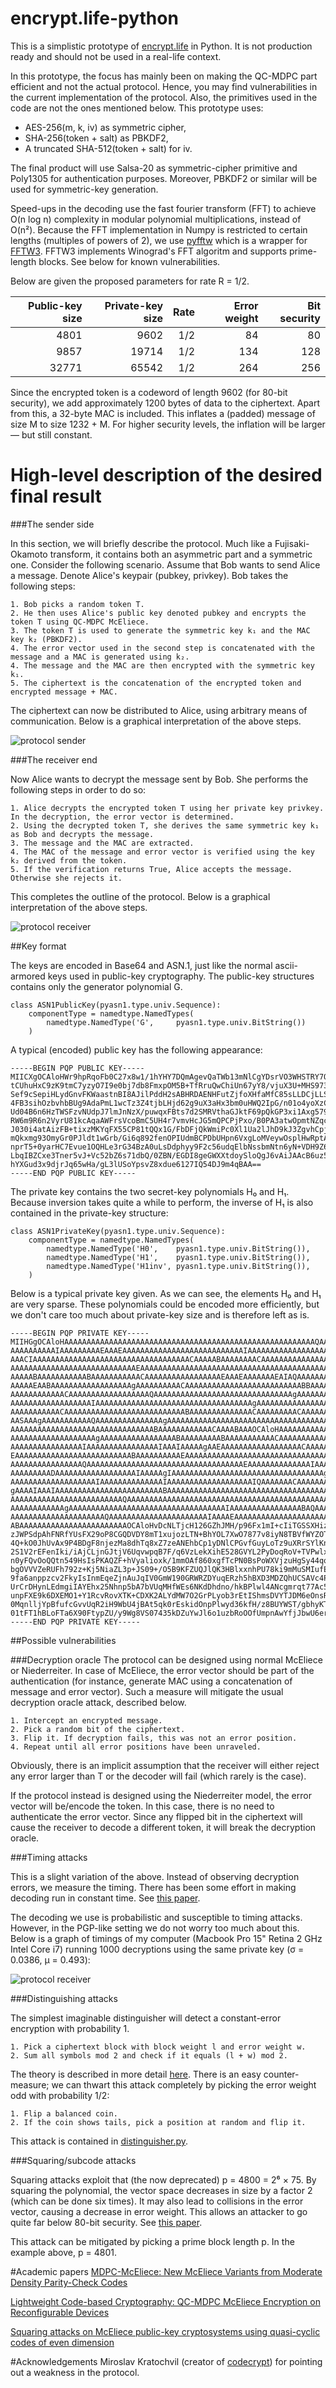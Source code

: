 # encrypt.life-python
This is a simplistic prototype of [encrypt.life](http://encrypt.life) in Python. It is not production ready and should not be used in a real-life context. 

In this prototype, the focus has mainly been on making the QC-MDPC part efficient and not the actual protocol. Hence, you may find vulnerabilities in the current implementation of the protocol. Also, the primitives used in the code are not the ones mentioned below. This prototype uses:

* AES-256(m, k, iv) as symmetric cipher,
* SHA-256(token + salt) as PBKDF2,
* A truncated SHA-512(token + salt) for iv.

The final product will use Salsa-20 as symmetric-cipher primitive and Poly1305 for authentication purposes. Moreover, PBKDF2 or similar will be used for symmetric-key generation.

Speed-ups in the decoding use the fast fourier transform (FFT) to achieve O(n log n) complexity in modular polynomial multiplications, instead of O(n²). Because the FFT implementation in Numpy is restricted to certain lengths (multiples of powers of 2), we use [pyfftw](https://pypi.python.org/pypi/pyFFTW) which is a wrapper for [FFTW3](https://github.com/FFTW/fftw3). FFTW3 implements Winograd's FFT algoritm and supports prime-length blocks. See below for known vulnerabilities.

Below are given the proposed parameters for rate R = 1/2.

| Public-key size | Private-key size |  Rate          | Error weight  | Bit security |
| ---------------:|-----------------:| --------------:|--------------:|-------------:|
|      4801       | 9602             |     1/2        |     84        |   80         |
|      9857       | 19714            |     1/2        |     134       |    128       |
|       32771     | 65542            |     1/2        |     264       |   256        |
 
Since the encrypted token is a codeword of length 9602 (for 80-bit security), we add approximately 1200 bytes of data to the ciphertext. Apart from this, a 32-byte MAC is included. This inflates a (padded) message of size M to size 1232 + M. For higher security levels, the inflation will be larger — but still constant.

# High-level description of the desired final result

###The sender side

In this section, we will briefly describe the protocol. Much like a Fujisaki-Okamoto transform, it contains both an asymmetric part and a symmetric one. Consider the following scenario. Assume that Bob wants to send Alice a message. Denote Alice's keypair (pubkey, privkey). Bob takes the following steps: 

```
1. Bob picks a random token T.
2. He then uses Alice's public key denoted pubkey and encrypts the token T using QC-MDPC McEliece.
3. The token T is used to generate the symmetric key k₁ and the MAC key k₂ (PBKDF2).
4. The error vector used in the second step is concatenated with the message and a MAC is generated using k₂.
4. The message and the MAC are then encrypted with the symmetric key k₁.
5. The ciphertext is the concatenation of the encrypted token and encrypted message + MAC.
```

The ciphertext can now be distributed to Alice, using arbitrary means of communication. Below is a graphical interpretation of the above steps.


![protocol sender](https://raw.githubusercontent.com/grocid/encrypt.life-python/master/sender.png)

###The receiver end

Now Alice wants to decrypt the message sent by Bob. She performs the following steps in order to do so:

```
1. Alice decrypts the encrypted token T using her private key privkey. In the decryption, the error vector is determined.
2. Using the decrypted token T, she derives the same symmetric key k₁ as Bob and decrypts the message.
3. The message and the MAC are extracted.
4. The MAC of the message and error vector is verified using the key k₂ derived from the token.
5. If the verification returns True, Alice accepts the message. Otherwise she rejects it.
```

This completes the outline of the protocol. Below is a graphical interpretation of the above steps.

![protocol receiver](https://raw.githubusercontent.com/grocid/encrypt.life-python/master/receiver.png)

##Key format

The keys are encoded in Base64 and ASN.1, just like the normal ascii-armored keys used in public-key cryptography. The public-key structures contains only the generator polynomial G.

```
class ASN1PublicKey(pyasn1.type.univ.Sequence):
    componentType = namedtype.NamedTypes(
        namedtype.NamedType('G',     pyasn1.type.univ.BitString())
    )
```

A typical (encoded) public key has the following appearance:
```
-----BEGIN PQP PUBLIC KEY-----
MIICXgOCAloHWr9hpRqoFb0C27x8w1/1hYHY7DQmAgevQaTWb13mNlCgYDsrVO3WHSTRY7Owt7Ab
tCUhuHxC9zK9tmC7yzyO7I9e0bj7db8FmxpOM5B+TfRruQwChiUn67yY8/vjuX3U+MHS973TNxUD
Sef9cSepiHLydGnvFKWaastnBI8AJilPddH2sABHRDAENHFutZjfoXHfaMfC85sLLDCjLLS7fBxr
4FB3sihOzbvhbBUg9AdaPmL1wcTz3Z4tjbLHjd62g9uX3aHx3bm0uHWQ2IpG/n01o4yoXzCdZ1xu
Ud04B6n6HzTWSFzvNUdpJ7lmJnNzX/puwqxFBts7d2SMRVthaGJktF69pQkGP3xi1Axg579Rk/pc
RW6m9R6n2VyrU81kcAqaAWFrsVcoBmC5UH4r7vmvHcJG5mQPCPjPxo/B0PA3atwOpmtNZqcoRDcC
J030i4atAizFB+tixzMKYqFX55CP81tQQx1G/FbDFjQkWmiPc0Xl1Ua2lJhD9kJ3ZgvhCpjFrZmG
mQkxmg93OmyGr0PJldt1wGrb/Gi6q892fenOPIUdmBCPDbUHpn6VxgLoMVeywOsplHwRptA0uN3r
nprT5+0yarHC7Evue1OQHLe3rG34BzA0uLsDdphyy9F2c56udqElbNssbmNtn6yN+VDH9Z6Ceq7B
LbqIBZCxe3Tner5vJ+Vc52bZ6s71dbQ/0ZBN/EGDI8geGWXXtdoySloQgJ6vAiJAAcB6uz52buNi
hYXGud3x9djrJq65wHa/gL3lUSoYpsvZ8xdue6127IQ54DJ9m4qBAA==
-----END PQP PUBLIC KEY-----
```

The private key contains the two secret-key polynomials H₀ and H₁. Because inversion takes quite a while to perform, the inverse of H₁ is also contained in the private-key structure:


```
class ASN1PrivateKey(pyasn1.type.univ.Sequence):
    componentType = namedtype.NamedTypes(
        namedtype.NamedType('H0',    pyasn1.type.univ.BitString()),
        namedtype.NamedType('H1',    pyasn1.type.univ.BitString()),
        namedtype.NamedType('H1inv', pyasn1.type.univ.BitString()),
    )
```

Below is a typical private key given. As we can see, the elements H₀ and H₁ are very sparse. These polynomials could be encoded more efficiently, but we don't care too much about private-key size and is therefore left as is.

```
-----BEGIN PQP PRIVATE KEY-----
MIIHGgOCAloHAAAAAAAAAAAAAAAAAAAAAAAAAAAAAAAAAAAAAAAAAAAAAAAAAAAAAAAAQAAAAAAA
AAAAAAAAAAIAAAAAAAAAEAAAEAAAAAAAAAAAAAAAAAAAAAAAAAAAIAAAAAAAAAAAAAAAAAAAAAAA
AAACIAAAAAAAAAAAAAAAAAAAAAAAAAAAAAAAAAAACAAAAABAAAAAAAACAAAAAAAAAAAAAAAAAAAA
AAAAAAAAAAAAAAAAAAAAAAAAAAAAEAAAAAAAAAAAAAAAAAAAAAAAAAAAAAAAAAAAAAAAAAAAAAAA
AAAAABAAAAAAAAAAABAAAAAAAAAAACAAAAAAAAAAAAAAAAAEAAAEAAAAAAAEAIAQAAAAAAABACAA
AAAAAEAABAAAAAAAAAAAAAAAAAAgAAAAAAAAAACAAAAAAAAAAAAAAAAAAAAAAAAAABBAAAAAAAAA
AAAAAAAAAAAACAAAAAAAAAAAAAAAAAAQAAAAAAAAAAAAAAAAAAAAAAAAAAAAAAAgAAAAAAAAAAAA
AAAAAAAAAAAAAAAAAAIAAAAAAAAAAAAAAAAAAAAAAAAAAAAAAAAAAAgAAAAAAAAAAAAAAAAAAAAA
AAAAAAAAAAACAAAAAAAAAAAAAAAAAAAAAAAAAAABAAAAAAAAAAAAAACAAAAAAAAACAAAAAAAAAIA
AASAAAgAAAAAAAAAAAQAAAAAAAAAAAAAAAgAAAAAAAAAAAAAAAAAAAAAAAAAAAAAAAAAAAAAAAAA
AAAAAAAAAAAAAAAAAAAAAAAAAAAAAAAABAAAAAAAAAAAACAAAABAAAOCAloHAAAAAAAAAAAAAAAA
AAAAAAAAAAAAAAAAAAAgAAAAAAAAAAAAAAAAABAAAAAAAAABAAAAAAAAAAACAAAAAAAAAAAAEAAA
AAAAAAAAAAAAAAAAIAAAAAAAAAAAAAAAAIAAAIAAAAAgAAEAAAAAAAAAAAAAAAAAACAAAAAAAAAA
EAAAAAAAAAAAAAAAAAAAAAAAAAABAAAAAAAAAAEAAAAAAAAAAAAAAAAAAAAAAAAAAAAAAAAAAAAA
AAAAAAAAAAAAAAAAQAAAAAAAAAAAAAAAAAAAAAAAAAAAAAAAAAAAEAAAAAAAAAAAAAAIAAAAAAAQ
AAAAAAAAADAAAAAAAAAAAAAAAAAAIAAAAAgIAAAAAAAAAAAAAAAAAAAAAAAAAAAAAAAAAAgAAAAA
AAAAAAAAAAAAAAAAAAAIAAAAAAAAAAAAAAIAAAAAAAAAAAAAAAAAAAIQAAAAAAACAAAAAAAAAAAA
gAAAAIAAAIAAAAAAAAAAAAAAAAAAAAAAAABAAAAAAAAAAAAAAAAAAAAAAAAAAAAAAAAAAAAAAgAA
AAAAAAAAAAAAAAAAAAAAAAAAAQAAAAAAAAAAAAAAAAAAAAAAAAAAAAAAAAAAAAAAAAAAAAAAAAAA
AAAAAAAAAAAAgAAAAAAAAAAAAAAAAAAAAAAAAAAAAAAAAAAAIAAAAAAAAAAAAAAAABAQAAAAAQAA
AAAAAAAAAAAAAAAAAAAAAQAAAAAAAAAAAAAAAAAAAAAAIAAAAEAAAAAAAAAAAAAAAAAAAAAAAAAQ
ABAAAAAAAAAAAAAAAAAAAAAAAAOCAloHvDcNLTjcH126GZhJMH/p96Fx1mI+cIiTGSSXHiz4fJb1
zJWPSdpAhFNRfYUsFX29oP8CGQDVDY8mT1xujozLTN+BhYOL7XwO7877v8iyN8TBVfWYZOTlrnE6
4Q+kO0JhUvAx9P4BDgF8njezMa8dhTq8xZ7zeANEhbCp1yDNlCPGvfGuyLoTz9uXRrSYlKnFt96p
2S1V2rEFenIki/iAjCLjnGJtjV6UqvwpqB7F/q6VzLekXihE528GVYL2PyDoqRoV+TVPwlxhz6RV
n0yFQvOoQQtn549HsIsPKAQZF+hVyalioxk/1mmOAf860xgfTcPN0BsPoWXVjzuHgSy44qql5xGp
bgOVVVZeRUFh792z+Kj5NiaZL3p+JS09+/O5B9KFZUQJlQK3HBlxxnhPU78ki9mMuSMIufEvAb9S
9fa6anppzcv2FkyIsInmEqeZjnAuJqIV0GmW190GRWRZDYuqERzh5hBXD3MDZQhUCSAVc4PL4QRZ
UrCrDHynLEdmgiIAYEhx25Nhnp5bA7bVUqMHfWEs6NKdDhdno/hkBPlwl4ANcgmrqt77Ac5G1xzy
unpFXE9k6DXEMO1+Y1RcvRovXTK+CDXK2ALYdMW7O2GrPLyob3rEtIShmsDVYTJDM6eOnsRhlhyO
0MqnlljYpBfufcGvvUqR2iH9WbU4jBAt5qk0rEskidOnpPlwyd36kfH/z8BUYWST/gbhyKTJ7aBL
01tFT1hBLoFTa6X90FtypZU/y9Wg8VS07435kDZuYwJl6o1uzbRoOOfUmpnAwYfjJbwU6ervgA==
-----END PQP PRIVATE KEY-----
```
 
##Possible vulnerabilities

###Decryption oracle
The protocol can be designed using normal McEliece or Niederreiter. In case of McEliece, the error vector should be part of the authentication (for instance, generate MAC using a concatenation of message and error vector). Such a measure will mitigate the usual decryption oracle attack, described below.

```
1. Intercept an encrypted message.
2. Pick a random bit of the ciphertext.
3. Flip it. If decryption fails, this was not an error position.
4. Repeat until all error positions have been unraveled.
```

Obviously, there is an implicit assumption that the receiver will either reject any error larger than T or the decoder will fail (which rarely is the case).

If the protocol instead is designed using the Niederreiter model, the error vector will be/encode the token. In this case, there is no need to authenticate the error vector. Since any flipped bit in the ciphertext will cause the receiver to decode a different token, it will break the decryption oracle.

###Timing attacks

This is a slight variation of the above. Instead of observing decryption errors, we measure the timing. There has been some effort in making decoding run in constant time. See [this paper](http://www.win.tue.nl/~tchou/papers/qcbits.pdf).

The decoding we use is probabilistic and susceptible to timing attacks. However, in the PGP-like setting we do not worry too much about this. Below is a graph of timings of my computer (Macbook Pro 15" Retina 2 GHz Intel Core i7) running 1000 decryptions using the same private key (σ = 0.0386, μ = 0.493):

![protocol receiver](https://raw.githubusercontent.com/grocid/encrypt.life-python/master/timings.png)

###Distinguishing attacks

The simplest imaginable distinguisher will detect a constant-error encryption with probability 1. 

```
1. Pick a ciphertext block with block weight l and error weight w.
2. Sum all symbols mod 2 and check if it equals (l + w) mod 2.
```

The theory is described in more detail [here](https://grocid.net/2015/01/28/attack-on-prime-length-qc-mdpc/). There is an easy counter-measure; we can thwart this attack completely by picking the error weight odd with probability 1/2:

```
1. Flip a balanced coin.
2. If the coin shows tails, pick a position at random and flip it.
```

This attack is contained in [distinguisher.py](https://github.com/grocid/encrypt.life-python/blob/master/distinguisher.py).

###Squaring/subcode attacks

Squaring attacks exploit that (the now deprecated) p = 4800 = 2⁶ × 75. By squaring the polynomial, the vector space decreases in size by a factor 2 (which can be done six times). It may also lead to collisions in the error vector, causing a decrease in error weight. This allows an attacker to go quite far below 80-bit security. See [this paper](http://link.springer.com/article/10.1007/s10623-015-0099-x).

This attack can be mitigated by picking a prime block length p. In the example above, p = 4801.

#Academic papers
[MDPC-McEliece: New McEliece Variants from Moderate Density Parity-Check Codes](https://eprint.iacr.org/2012/409.pdf)

[Lightweight Code-based Cryptography: QC-MDPC McEliece Encryption on Reconfigurable Devices](https://www.date-conference.com/files/proceedings/2014/pdffiles/03.3_1.pdf)

[Squaring attacks on McEliece public-key cryptosystems using quasi-cyclic codes of even dimension](http://link.springer.com/article/10.1007/s10623-015-0099-x)

#Acknowledgements
Miroslav Kratochvil (creator of [codecrypt](https://github.com/exaexa/codecrypt)) for pointing out a weakness in the protocol.